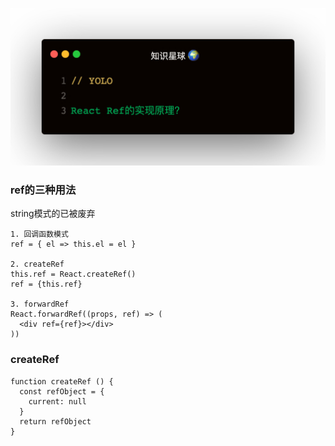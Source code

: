 
![](1.jpeg)

### ref的三种用法
string模式的已被废弃
```
1. 回调函数模式
ref = { el => this.el = el }

2. createRef
this.ref = React.createRef()
ref = {this.ref}

3. forwardRef
React.forwardRef((props, ref) => (
  <div ref={ref}></div>
))
```

### createRef
```
function createRef () {
  const refObject = {
    current: null
  }
  return refObject
}
```